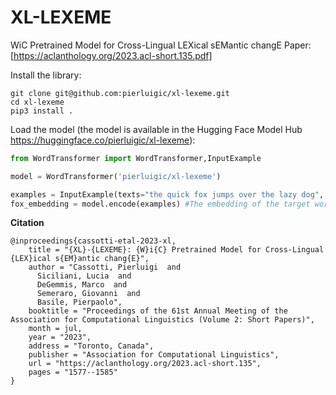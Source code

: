 # XL-LEXEME
WiC Pretrained Model for Cross-Lingual LEXical sEMantic changE
Paper: [https://aclanthology.org/2023.acl-short.135.pdf]

Install the library:
```
git clone git@github.com:pierluigic/xl-lexeme.git
cd xl-lexeme
pip3 install .
```

Load the model (the model is available in the Hugging Face Model Hub https://huggingface.co/pierluigic/xl-lexeme):
```python
from WordTransformer import WordTransformer,InputExample

model = WordTransformer('pierluigic/xl-lexeme')

examples = InputExample(texts="the quick fox jumps over the lazy dog", positions=[10,13])
fox_embedding = model.encode(examples) #The embedding of the target word "fox"
```


<b> Citation </b>

```
@inproceedings{cassotti-etal-2023-xl,
    title = "{XL}-{LEXEME}: {W}i{C} Pretrained Model for Cross-Lingual {LEX}ical s{EM}antic chang{E}",
    author = "Cassotti, Pierluigi  and
      Siciliani, Lucia  and
      DeGemmis, Marco  and
      Semeraro, Giovanni  and
      Basile, Pierpaolo",
    booktitle = "Proceedings of the 61st Annual Meeting of the Association for Computational Linguistics (Volume 2: Short Papers)",
    month = jul,
    year = "2023",
    address = "Toronto, Canada",
    publisher = "Association for Computational Linguistics",
    url = "https://aclanthology.org/2023.acl-short.135",
    pages = "1577--1585"
}
```
